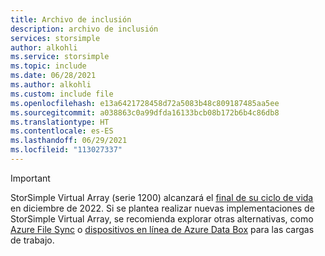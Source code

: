 ```yaml
---
title: Archivo de inclusión
description: archivo de inclusión
services: storsimple
author: alkohli
ms.service: storsimple
ms.topic: include
ms.date: 06/28/2021
ms.author: alkohli
ms.custom: include file
ms.openlocfilehash: e13a6421728458d72a5083b48c809187485aa5ee
ms.sourcegitcommit: a038863c0a99dfda16133bcb08b172b6b4c86db8
ms.translationtype: HT
ms.contentlocale: es-ES
ms.lasthandoff: 06/29/2021
ms.locfileid: "113027337"
---
```

> [!IMPORTANT]
> StorSimple Virtual Array (serie 1200) alcanzará el [final de su ciclo de vida](https://support.microsoft.com/lifecycle/search?alpha=Azure%20StorSimple%201200%20Series) en diciembre de 2022. Si se plantea realizar nuevas implementaciones de StorSimple Virtual Array, se recomienda explorar otras alternativas, como [Azure File Sync](../articles/storage/file-sync/file-sync-deployment-guide.md) o [dispositivos en línea de Azure Data Box](../articles/databox-online/index.yml) para las cargas de trabajo.
